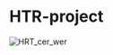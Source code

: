 # HTR-project





![HRT_cer_wer](https://github.com/user-attachments/assets/1f37f293-3562-4663-8e14-ff02f2436c40)
